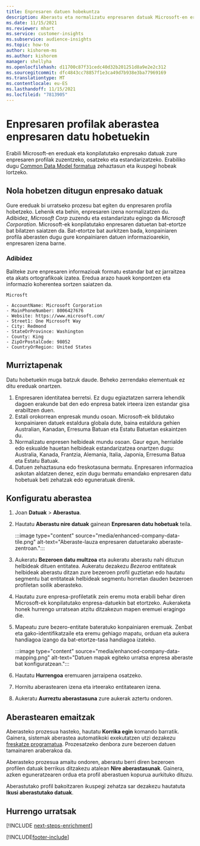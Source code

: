```yaml
---
title: Enpresaren datuen hobekuntza
description: Aberastu eta normalizatu enpresaren datuak Microsoft-en ereduekin.
ms.date: 11/15/2021
ms.reviewer: mhart
ms.service: customer-insights
ms.subservice: audience-insights
ms.topic: how-to
author: kishorem-ms
ms.author: kishorem
manager: shellyha
ms.openlocfilehash: d11700c87f31cedc40d32b201251d8a9e2e2c312
ms.sourcegitcommit: dfc4843cc78857f1e3ca49d7b938e3ba77969169
ms.translationtype: MT
ms.contentlocale: eu-ES
ms.lasthandoff: 11/15/2021
ms.locfileid: "7813905"
---
```

# <a name="enrichment-of-company-profiles-with-enhanced-company-data"></a>Enpresaren profilak aberastea enpresaren datu hobetuekin

Erabili Microsoft-en ereduak eta konpilatutako enpresako datuak zure enpresaren profilak zuzentzeko, osatzeko eta estandarizatzeko. Erabiliko dugu [Common Data Model formatua](/common-data-model/schema/core/applicationcommon/account) zehaztasun eta ikuspegi hobeak lortzeko.

## <a name="how-we-enhance-company-data"></a>Nola hobetzen ditugun enpresako datuak

Gure ereduak bi urratseko prozesu bat egiten du enpresaren profila hobetzeko. Lehenik eta behin, enpresaren izena normalizatzen du. Adibidez, *Microsoft Corp* zuzendu eta estandarizatu egingo da *Microsoft Corporation*. Microsoft-ek konpilatutako enpresaren datuetan bat-etortze bat bilatzen saiatzen da. Bat-etortze bat aurkitzen bada, konpainiaren profila aberasten dugu gure konpainiaren datuen informazioarekin, enpresaren izena barne.


### <a name="example"></a>Adibidez

Baliteke zure enpresaren informazioak formatu estandar bat ez jarraitzea eta akats ortografikoak izatea. Eredua arazo hauek konpontzen eta informazio koherentea sortzen saiatzen da.

```Input
Microsft
```

```Output
- AccountName: Microsoft Corporation
- MainPhoneNumber: 8006427676
- Website: https://www.microsoft.com/
- Street1: One Microsoft Way
- City: Redmond
- StateOrProvince: Washington
- County: King
- ZipOrPostalCode: 98052
- CountryOrRegion: United States
```

## <a name="limitations"></a>Murriztapenak

Datu hobetuekin muga batzuk daude. Beheko zerrendako elementuak ez ditu ereduak onartzen.

1.  Enpresaren identitatea berretsi. Ez dugu egiaztatzen sarrera lehendik dagoen erakunde bat den edo enpresa batek irteera izen estandar gisa erabiltzen duen.
2.  Estali orokorrean enpresak mundu osoan. Microsoft-ek bildutako konpainiaren datuek estaldura globala dute, baina estaldura gehien Australian, Kanadan, Erresuma Batuan eta Estatu Batuetan eskaintzen du.
3.  Normalizatu enpresen helbideak mundu osoan. Gaur egun, herrialde edo eskualde hauetan helbideak estandarizatzea onartzen dugu: Australia, Kanada, Frantzia, Alemania, Italia, Japonia, Erresuma Batua eta Estatu Batuak.
4.  Datuen zehaztasuna edo freskotasuna bermatu. Enpresaren informazioa askotan aldatzen denez, ezin dugu bermatu emandako enpresaren datu hobetuak beti zehatzak edo eguneratuak direnik.

## <a name="configure-the-enrichment"></a>Konfiguratu aberastea

1. Joan **Datuak** > **Aberastua**.

1. Hautatu **Aberastu nire datuak** gainean **Enpresaren datu hobetuak** teila.

   :::image type="content" source="media/enhanced-company-data-tile.png" alt-text="Aberaste-lauza enpresaren datuetarako aberaste-zentroan.":::

1. Aukeratu **Bezeroen datu multzoa** eta aukeratu aberastu nahi dituzun helbideak dituen entitatea. Aukeratu dezakezu *Bezeroa* entitateak helbideak aberastu ditzan zure bezeroen profil guztietan edo hautatu segmentu bat entitateak helbideak segmentu horretan dauden bezeroen profiletan soilik aberasteko.

1. Hautatu zure enpresa-profiletatik zein eremu mota erabili behar diren Microsoft-ek konpilatutako enpresa-datuekin bat etortzeko. Aukeraketa honek hurrengo urratsean atzitu ditzakezun mapen eremuei eragingo die.

1.  Mapeatu zure bezero-entitate bateratuko konpainiaren eremuak. Zenbat eta gako-identifikatzaile eta eremu gehiago mapatu, orduan eta aukera handiagoa izango da bat-etortze-tasa handiagoa izateko.

    :::image type="content" source="media/enhanced-company-data-mapping.png" alt-text="Datuen mapak egiteko urratsa enpresa aberaste bat konfiguratzean.":::

1. Hautatu **Hurrengoa** eremuaren jarraipena osatzeko.

1. Hornitu aberastearen izena eta irteerako entitatearen izena.

1. Aukeratu **Aurreztu aberastasuna** zure aukerak aztertu ondoren.

## <a name="enrichment-results"></a>Aberastearen emaitzak

Aberasteko prozesua hasteko, hautatu **Korrika egin** komando barratik. Gainera, sistemak aberastea automatikoki exekutatzen utzi dezakezu [freskatze programatua](system.md#schedule-tab). Prozesatzeko denbora zure bezeroen datuen tamainaren araberakoa da.

Aberasteko prozesua amaitu ondoren, aberastu berri diren bezeroen profilen datuak berrikus ditzakezu atalean **Nire aberastasunak**. Gainera, azken eguneratzearen ordua eta profil aberastuen kopurua aurkituko dituzu.

Aberastutako profil bakoitzaren ikuspegi zehatza sar dezakezu hautatuta **Ikusi aberastutako datuak**.

## <a name="next-steps"></a>Hurrengo urratsak

[!INCLUDE [next-steps-enrichment](../includes/next-steps-enrichment.md)]

[!INCLUDE[footer-include](../includes/footer-banner.md)]
